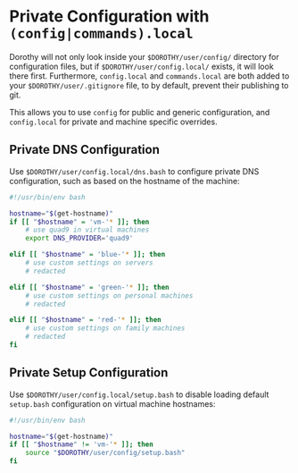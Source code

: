 # Private Configuration with `(config|commands).local`

Dorothy will not only look inside your `$DOROTHY/user/config/` directory for configuration files, but if `$DOROTHY/user/config.local/` exists, it will look there first. Furthermore, `config.local` and `commands.local` are both added to your `$DOROTHY/user/.gitignore` file, to by default, prevent their publishing to git.

This allows you to use `config` for public and generic configuration, and `config.local` for private and machine specific overrides.

## Private DNS Configuration

Use `$DOROTHY/user/config.local/dns.bash` to configure private DNS configuration, such as based on the hostname of the machine:

```bash
#!/usr/bin/env bash

hostname="$(get-hostname)"
if [[ "$hostname" = 'vm-'* ]]; then
	# use quad9 in virtual machines
	export DNS_PROVIDER='quad9'

elif [[ "$hostname" = 'blue-'* ]]; then
	# use custom settings on servers
	# redacted

elif [[ "$hostname" = 'green-'* ]]; then
	# use custom settings on personal machines
	# redacted

elif [[ "$hostname" = 'red-'* ]]; then
	# use custom settings on family machines
	# redacted
fi
```

## Private Setup Configuration

Use `$DOROTHY/user/config.local/setup.bash` to disable loading default `setup.bash` configuration on virtual machine hostnames:

```bash
#!/usr/bin/env bash

hostname="$(get-hostname)"
if [[ "$hostname" != 'vm-'* ]]; then
	source "$DOROTHY/user/config/setup.bash"
fi
```
